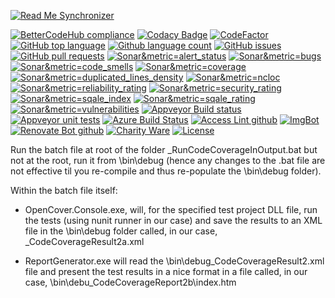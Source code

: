 <!--BadgesSTART-->
[![Read Me Synchronizer](https://img.shields.io/badge/-powered%20by%20read%20me%20synchronizer-brightgreen.svg)](https://github.com/GregTrevellick/ReadMeSynchronizer)
<!-- Powered by https://github.com/GregTrevellick/ReadMeSynchronizer -->

[![BetterCodeHub compliance](https://bettercodehub.com/edge/badge/GregTrevellick/OpenCoverExample?branch=master)](https://bettercodehub.com/results/GregTrevellick/OpenCoverExample)
[![Codacy Badge](https://api.codacy.com/project/badge/Grade/e9691ea13c68406c9a77447c243cbddb)](https://www.codacy.com/project/gtrevellick/OpenCoverExample/dashboard?utm_source=github.com&amp;utm_medium=referral&amp;utm_content=GregTrevellick/OpenCoverExample&amp;utm_campaign=Badge_Grade_Dashboard)
[![CodeFactor](https://www.codefactor.io/repository/github/GregTrevellick/OpenCoverExample/badge)](https://www.codefactor.io/repository/github/GregTrevellick/OpenCoverExample)
[![GitHub top language](https://img.shields.io/github/languages/top/GregTrevellick/OpenCoverExample.svg)](https://github.com/GregTrevellick/OpenCoverExample)
[![Github language count](https://img.shields.io/github/languages/count/GregTrevellick/OpenCoverExample.svg)](https://github.com/GregTrevellick/OpenCoverExample)
[![GitHub issues](https://img.shields.io/github/issues-raw/GregTrevellick/OpenCoverExample.svg)](https://github.com/GregTrevellick/OpenCoverExample/issues)
[![GitHub pull requests](https://img.shields.io/github/issues-pr-raw/GregTrevellick/OpenCoverExample.svg)](https://github.com/GregTrevellick/OpenCoverExample/pulls)
[![Sonar&metric=alert_status](https://sonarcloud.io/api/project_badges/measure?project=OpenCoverExample&metric=alert_status)](https://sonarcloud.io/dashboard?id=OpenCoverExample)
[![Sonar&metric=bugs](https://sonarcloud.io/api/project_badges/measure?project=OpenCoverExample&metric=bugs)](https://sonarcloud.io/component_measures?id=OpenCoverExample&metric=bugs)
[![Sonar&metric=code_smells](https://sonarcloud.io/api/project_badges/measure?project=OpenCoverExample&metric=code_smells)](https://sonarcloud.io/component_measures?id=OpenCoverExample&metric=code_smells)
[![Sonar&metric=coverage](https://sonarcloud.io/api/project_badges/measure?project=OpenCoverExample&metric=coverage)](https://sonarcloud.io/component_measures?id=OpenCoverExample&metric=Coverage)
[![Sonar&metric=duplicated_lines_density](https://sonarcloud.io/api/project_badges/measure?project=OpenCoverExample&metric=duplicated_lines_density)](https://sonarcloud.io/component_measures?id=OpenCoverExample&metric=duplicated_lines)
[![Sonar&metric=ncloc](https://sonarcloud.io/api/project_badges/measure?project=OpenCoverExample&metric=ncloc)](https://sonarcloud.io/component_measures?id=OpenCoverExample&metric=ncloc)
[![Sonar&metric=reliability_rating](https://sonarcloud.io/api/project_badges/measure?project=OpenCoverExample&metric=reliability_rating)](https://sonarcloud.io/component_measures?id=OpenCoverExample&metric=reliability_rating)
[![Sonar&metric=security_rating](https://sonarcloud.io/api/project_badges/measure?project=OpenCoverExample&metric=security_rating)](https://sonarcloud.io/component_measures?id=OpenCoverExample&metric=security_rating)
[![Sonar&metric=sqale_index](https://sonarcloud.io/api/project_badges/measure?project=OpenCoverExample&metric=sqale_index)](https://sonarcloud.io/component_measures?id=OpenCoverExample&metric=sqale_index)
[![Sonar&metric=sqale_rating](https://sonarcloud.io/api/project_badges/measure?project=OpenCoverExample&metric=sqale_rating)](https://sonarcloud.io/component_measures?id=OpenCoverExample&metric=sqale_rating)
[![Sonar&metric=vulnerabilities](https://sonarcloud.io/api/project_badges/measure?project=OpenCoverExample&metric=vulnerabilities)](https://sonarcloud.io/component_measures?id=OpenCoverExample&metric=vulnerabilities)
[![Appveyor Build status](https://ci.appveyor.com/api/projects/status/eiso821168e15t9e?svg=true)](https://ci.appveyor.com/project/GregTrevellick/OpenCoverExample)
[![Appveyor unit tests](https://img.shields.io/appveyor/tests/GregTrevellick/OpenCoverExample.svg)](https://ci.appveyor.com/project/GregTrevellick/OpenCoverExample/build/tests)
[![Azure Build Status](https://gregtrevellick.visualstudio.com/OpenCoverExample/_apis/build/status/OpenCoverExample)](https://gregtrevellick.visualstudio.com/OpenCoverExample/_build/latest?definitionId=)
[![Access Lint github](https://img.shields.io/badge/a11y-checked-brightgreen.svg)](https://www.accesslint.com)
[![ImgBot](https://img.shields.io/badge/images-optimized-brightgreen.svg)](https://imgbot.net/)
[![Renovate Bot github](https://img.shields.io/badge/renovatebot-checked-brightgreen.svg)](https://renovatebot.com/)
[![Charity Ware](https://img.shields.io/badge/charity%20ware-thank%20you-brightgreen.svg)](https://github.com/GregTrevellick/MiscellaneousArtefacts/wiki/Charity-Ware)
[![License](https://img.shields.io/github/license/gittools/gitlink.svg)](/LICENSE.txt)
<!--BadgesEND-->



Run the batch file at root of the folder _RunCodeCoverageInOutput.bat but not at the root, run it from \bin\debug (hence any changes to the .bat file are not effective til you re-compile and thus re-populate the \bin\debug folder).

Within the batch file itself:
- OpenCover.Console.exe, will, for the specified test project DLL file, run the tests (using nunit runner in our case) and save the results to an XML file in the \bin\debug folder called, in our case, _CodeCoverageResult2a.xml

- ReportGenerator.exe will read the \bin\debug\_CodeCoverageResult2.xml file and present the test results in a nice format in a file called, in our case, \bin\debu\_CodeCoverageReport2b\index.htm